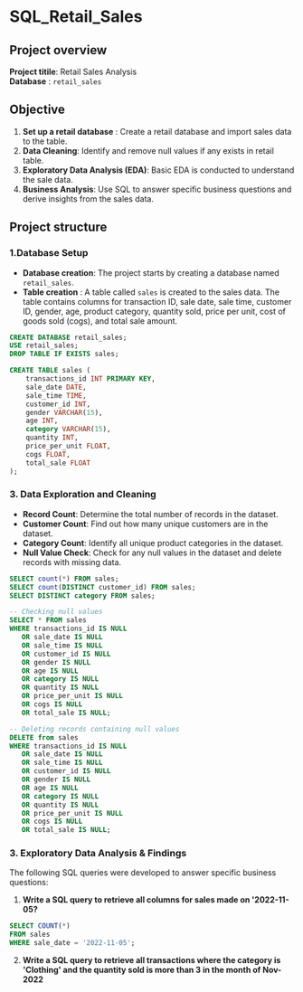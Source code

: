 # SQL_Retail_Sales
## Project overview
**Project titile**: Retail Sales Analysis <br>
**Database** : `retail_sales`
## Objective
1. **Set up a retail database** : Create a retail database and import sales data to the table.
2. **Data Cleaning**: Identify and remove null values if any exists in retail table.
3. **Exploratory Data Analysis (EDA)**: Basic EDA is conducted to understand the sale data.
4. **Business Analysis**: Use SQL to answer specific business questions and derive insights from the sales data.
## Project structure
### 1.Database Setup
- **Database creation**: The project starts by creating a database named `retail_sales`.
- **Table creation** : A table called `sales` is created to the sales data. The table contains columns for transaction ID, sale date, sale time, customer ID, gender, age, product category, quantity sold, price per unit, cost of goods sold (cogs), and total sale amount.
```sql
CREATE DATABASE retail_sales;
USE retail_sales;
DROP TABLE IF EXISTS sales;

CREATE TABLE sales (
    transactions_id INT PRIMARY KEY,
    sale_date DATE,
    sale_time TIME,
    customer_id INT,
    gender VARCHAR(15),
    age INT,
    category VARCHAR(15),
    quantity INT,
    price_per_unit FLOAT,
    cogs FLOAT,
    total_sale FLOAT
);
```
### 3. Data Exploration and Cleaning
- **Record Count**: Determine the total number of records in the dataset.
- **Customer Count**: Find out how many unique customers are in the dataset.
- **Category Count**: Identify all unique product categories in the dataset.
- **Null Value Check**: Check for any null values in the dataset and delete records with missing data.
```sql
SELECT count(*) FROM sales;
SELECT count(DISTINCT customer_id) FROM sales;
SELECT DISTINCT category FROM sales;

-- Checking null values
SELECT * FROM sales
WHERE transactions_id IS NULL
   OR sale_date IS NULL
   OR sale_time IS NULL
   OR customer_id IS NULL
   OR gender IS NULL
   OR age IS NULL
   OR category IS NULL
   OR quantity IS NULL
   OR price_per_unit IS NULL
   OR cogs IS NULL
   OR total_sale IS NULL;

-- Deleting records containing null values
DELETE from sales
WHERE transactions_id IS NULL
   OR sale_date IS NULL
   OR sale_time IS NULL
   OR customer_id IS NULL
   OR gender IS NULL
   OR age IS NULL
   OR category IS NULL
   OR quantity IS NULL
   OR price_per_unit IS NULL
   OR cogs IS NULL
   OR total_sale IS NULL;

```
### 3. Exploratory Data Analysis & Findings
The following SQL queries were developed to answer specific business questions:

1. **Write a SQL query to retrieve all columns for sales made on '2022-11-05?**
```sql
SELECT COUNT(*)
FROM sales
WHERE sale_date = '2022-11-05';
```
2. **Write a SQL query to retrieve all transactions where the category is 'Clothing' and the quantity sold is more than 3 in the month of Nov-2022**
```sql


